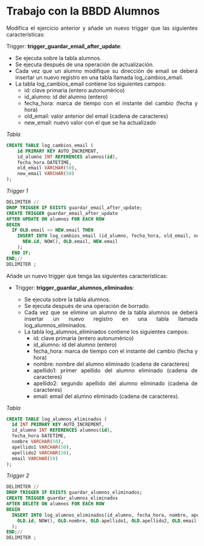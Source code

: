 <div align="justify">

# Trabajo con la BBDD Alumnos

Modifica el ejercicio anterior y añade un nuevo trigger que las siguientes características:

Trigger: __trigger_guardar_email_after_update__:

  - Se ejecuta sobre la tabla alumnos.
  - Se ejecuta después de una operación de actualización.
  - Cada vez que un alumno modifique su dirección de email se deberá insertar un nuevo registro en una tabla llamada log_cambios_email.
  - La tabla log_cambios_email contiene los siguientes campos:
    - id: clave primaria (entero autonumérico)
    - id_alumno: id del alumno (entero)
    - fecha_hora: marca de tiempo con el instante del cambio (fecha y hora)
    - old_email: valor anterior del email (cadena de caracteres)
    - new_email: nuevo valor con el que se ha actualizado

*Tabla*

``` sql
CREATE TABLE log_cambios_email (
    id PRIMARY KEY AUTO_INCREMENT,
    id_alumno INT REFERENCES alumnos(id),
    fecha_hora DATETIME,
    old_email VARCHAR(50),
    new_email VARCHAR(50)
);
```

*Trigger 1*

``` sql
DELIMITER //
DROP TRIGGER IF EXISTS guardar_email_after_update;
CREATE TRIGGER guardar_email_after_update
AFTER UPDATE ON alumnos FOR EACH ROW
BEGIN
  IF OLD.email <> NEW.email THEN
    INSERT INTO log_cambios_email (id_alumno, fecha_hora, old_email, new_email) VALUES (
      NEW.id, NOW(), OLD.email, NEW.email
    );
  END IF;
END;//
DELIMITER ;
```

Añade un nuevo trigger que tenga las siguientes características:

- Trigger: __trigger_guardar_alumnos_eliminados__:

  - Se ejecuta sobre la tabla alumnos.
  - Se ejecuta después de una operación de borrado.
  - Cada vez que se elimine un alumno de la tabla alumnos se deberá insertar un nuevo registro en una tabla llamada log_alumnos_eliminados.
  - La tabla log_alumnos_eliminados contiene los siguientes campos:
    - id: clave primaria (entero autonumérico)
    - id_alumno: id del alumno (entero)
    - fecha_hora: marca de tiempo con el instante del cambio (fecha y hora)
    - nombre: nombre del alumno eliminado (cadena de caracteres)
    - apellido1: primer apellido del alumno eliminado (cadena de caracteres)
    - apellido2: segundo apellido del alumno eliminado (cadena de caracteres)
    - email: email del alumno eliminado (cadena de caracteres).

*Tabla*

``` sql
CREATE TABLE log_alumnos_eliminados (
  id INT PRIMARY KEY AUTO_INCREMENT,
  id_alumno INT REFERENCES alumnos(id),
  fecha_hora DATETIME,
  nombre VARCHAR(50),
  apellido1 VARCHAR(50),
  apellido2 VARCHAR(50),
  email VARCHAR(50)
);
```

*Trigger 2*

``` sql
DELIMITER //
DROP TRIGGER IF EXISTS guardar_alumnos_eliminados;
CREATE TRIGGER guardar_alumnos_eliminados
AFTER DELETE ON alumnos FOR EACH ROW
BEGIN
  INSERT INTO log_alumnos_eliminados(id_alumno, fecha_hora, nombre, apellido1, apellido2, email) VALUES (
    OLD.id, NOW(), OLD.nombre, OLD.apellido1, OLD.apellido2, OLD.email
  );
END;//
DELIMITER ;
```